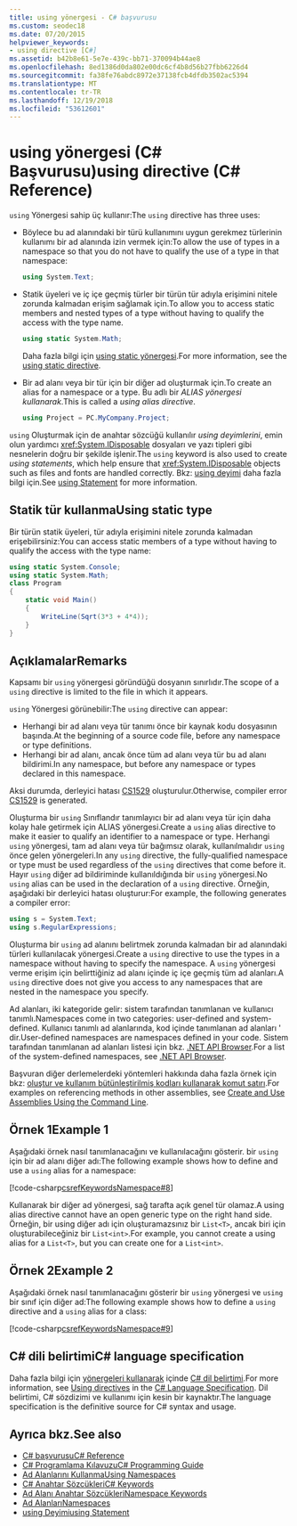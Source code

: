 ```yaml
---
title: using yönergesi - C# başvurusu
ms.custom: seodec18
ms.date: 07/20/2015
helpviewer_keywords:
- using directive [C#]
ms.assetid: b42b8e61-5e7e-439c-bb71-370094b44ae8
ms.openlocfilehash: 8ed1386d0da802e00dc6cf4b8d56b27fbb6226d4
ms.sourcegitcommit: fa38fe76abdc8972e37138fcb4dfdb3502ac5394
ms.translationtype: MT
ms.contentlocale: tr-TR
ms.lasthandoff: 12/19/2018
ms.locfileid: "53612601"
---
```

# <a name="using-directive-c-reference"></a><span data-ttu-id="cc40c-102">using yönergesi (C# Başvurusu)</span><span class="sxs-lookup"><span data-stu-id="cc40c-102">using directive (C# Reference)</span></span>

<span data-ttu-id="cc40c-103">`using` Yönergesi sahip üç kullanır:</span><span class="sxs-lookup"><span data-stu-id="cc40c-103">The `using` directive has three uses:</span></span>

- <span data-ttu-id="cc40c-104">Böylece bu ad alanındaki bir türü kullanımını uygun gerekmez türlerinin kullanımı bir ad alanında izin vermek için:</span><span class="sxs-lookup"><span data-stu-id="cc40c-104">To allow the use of types in a namespace so that you do not have to qualify the use of a type in that namespace:</span></span>

    ```csharp
    using System.Text;
    ```

- <span data-ttu-id="cc40c-105">Statik üyeleri ve iç içe geçmiş türler bir türün tür adıyla erişimini nitele zorunda kalmadan erişim sağlamak için.</span><span class="sxs-lookup"><span data-stu-id="cc40c-105">To allow you to access static members and nested types of a type without having to qualify the access with the type name.</span></span>

    ```csharp
    using static System.Math;
    ```

    <span data-ttu-id="cc40c-106">Daha fazla bilgi için [using static yönergesi](using-static.md).</span><span class="sxs-lookup"><span data-stu-id="cc40c-106">For more information, see the [using static directive](using-static.md).</span></span>

- <span data-ttu-id="cc40c-107">Bir ad alanı veya bir tür için bir diğer ad oluşturmak için.</span><span class="sxs-lookup"><span data-stu-id="cc40c-107">To create an alias for a namespace or a type.</span></span> <span data-ttu-id="cc40c-108">Bu adlı bir *ALIAS yönergesi kullanarak*.</span><span class="sxs-lookup"><span data-stu-id="cc40c-108">This is called a *using alias directive*.</span></span>

    ```csharp
    using Project = PC.MyCompany.Project;
    ```

<span data-ttu-id="cc40c-109">`using` Oluşturmak için de anahtar sözcüğü kullanılır *using deyimlerini*, emin olun yardımcı <xref:System.IDisposable> dosyaları ve yazı tipleri gibi nesnelerin doğru bir şekilde işlenir.</span><span class="sxs-lookup"><span data-stu-id="cc40c-109">The `using` keyword is also used to create *using statements*, which help ensure that <xref:System.IDisposable> objects such as files and fonts are handled correctly.</span></span> <span data-ttu-id="cc40c-110">Bkz: [using deyimi](using-statement.md) daha fazla bilgi için.</span><span class="sxs-lookup"><span data-stu-id="cc40c-110">See [using Statement](using-statement.md) for more information.</span></span>

## <a name="using-static-type"></a><span data-ttu-id="cc40c-111">Statik tür kullanma</span><span class="sxs-lookup"><span data-stu-id="cc40c-111">Using static type</span></span>

<span data-ttu-id="cc40c-112">Bir türün statik üyeleri, tür adıyla erişimini nitele zorunda kalmadan erişebilirsiniz:</span><span class="sxs-lookup"><span data-stu-id="cc40c-112">You can access static members of a type without having to qualify the access with the type name:</span></span>

```csharp
using static System.Console;
using static System.Math;
class Program
{
    static void Main()
    {
        WriteLine(Sqrt(3*3 + 4*4));
    }
}
```

## <a name="remarks"></a><span data-ttu-id="cc40c-113">Açıklamalar</span><span class="sxs-lookup"><span data-stu-id="cc40c-113">Remarks</span></span>

<span data-ttu-id="cc40c-114">Kapsamı bir `using` yönergesi göründüğü dosyanın sınırlıdır.</span><span class="sxs-lookup"><span data-stu-id="cc40c-114">The scope of a `using` directive is limited to the file in which it appears.</span></span>

<span data-ttu-id="cc40c-115">`using` Yönergesi görünebilir:</span><span class="sxs-lookup"><span data-stu-id="cc40c-115">The `using` directive can appear:</span></span>

- <span data-ttu-id="cc40c-116">Herhangi bir ad alanı veya tür tanımı önce bir kaynak kodu dosyasının başında.</span><span class="sxs-lookup"><span data-stu-id="cc40c-116">At the beginning of a source code file, before any namespace or type definitions.</span></span>
- <span data-ttu-id="cc40c-117">Herhangi bir ad alanı, ancak önce tüm ad alanı veya tür bu ad alanı bildirimi.</span><span class="sxs-lookup"><span data-stu-id="cc40c-117">In any namespace, but before any namespace or types declared in this namespace.</span></span>

<span data-ttu-id="cc40c-118">Aksi durumda, derleyici hatası [CS1529](../../misc/cs1529.md) oluşturulur.</span><span class="sxs-lookup"><span data-stu-id="cc40c-118">Otherwise, compiler error [CS1529](../../misc/cs1529.md) is generated.</span></span>

<span data-ttu-id="cc40c-119">Oluşturma bir `using` Sınıflandır tanımlayıcı bir ad alanı veya tür için daha kolay hale getirmek için ALIAS yönergesi.</span><span class="sxs-lookup"><span data-stu-id="cc40c-119">Create a `using` alias directive to make it easier to qualify an identifier to a namespace or type.</span></span> <span data-ttu-id="cc40c-120">Herhangi `using` yönergesi, tam ad alanı veya tür bağımsız olarak, kullanılmalıdır `using` önce gelen yönergeleri.</span><span class="sxs-lookup"><span data-stu-id="cc40c-120">In any `using` directive, the fully-qualified namespace or type must be used regardless of the `using` directives that come before it.</span></span> <span data-ttu-id="cc40c-121">Hayır `using` diğer ad bildiriminde kullanıldığında bir `using` yönergesi.</span><span class="sxs-lookup"><span data-stu-id="cc40c-121">No `using` alias can be used in the declaration of a `using` directive.</span></span> <span data-ttu-id="cc40c-122">Örneğin, aşağıdaki bir derleyici hatası oluşturur:</span><span class="sxs-lookup"><span data-stu-id="cc40c-122">For example, the following generates a compiler error:</span></span>

```csharp
using s = System.Text;
using s.RegularExpressions;
```

<span data-ttu-id="cc40c-123">Oluşturma bir `using` ad alanını belirtmek zorunda kalmadan bir ad alanındaki türleri kullanılacak yönergesi.</span><span class="sxs-lookup"><span data-stu-id="cc40c-123">Create a `using` directive to use the types in a namespace without having to specify the namespace.</span></span> <span data-ttu-id="cc40c-124">A `using` yönergesi verme erişim için belirttiğiniz ad alanı içinde iç içe geçmiş tüm ad alanları.</span><span class="sxs-lookup"><span data-stu-id="cc40c-124">A `using` directive does not give you access to any namespaces that are nested in the namespace you specify.</span></span>

<span data-ttu-id="cc40c-125">Ad alanları, iki kategoride gelir: sistem tarafından tanımlanan ve kullanıcı tanımlı.</span><span class="sxs-lookup"><span data-stu-id="cc40c-125">Namespaces come in two categories: user-defined and system-defined.</span></span> <span data-ttu-id="cc40c-126">Kullanıcı tanımlı ad alanlarında, kod içinde tanımlanan ad alanları ' dir.</span><span class="sxs-lookup"><span data-stu-id="cc40c-126">User-defined namespaces are namespaces defined in your code.</span></span> <span data-ttu-id="cc40c-127">Sistem tarafından tanımlanan ad alanları listesi için bkz. [.NET API Browser](https://docs.microsoft.com/dotnet/api/).</span><span class="sxs-lookup"><span data-stu-id="cc40c-127">For a list of the system-defined namespaces, see [.NET API Browser](https://docs.microsoft.com/dotnet/api/).</span></span>

<span data-ttu-id="cc40c-128">Başvuran diğer derlemelerdeki yöntemleri hakkında daha fazla örnek için bkz: [oluştur ve kullanım bütünleştirilmiş kodları kullanarak komut satırı](../../programming-guide/concepts/assemblies-gac/how-to-create-and-use-assemblies-using-the-command-line.md).</span><span class="sxs-lookup"><span data-stu-id="cc40c-128">For examples on referencing methods in other assemblies, see [Create and Use Assemblies Using the Command Line](../../programming-guide/concepts/assemblies-gac/how-to-create-and-use-assemblies-using-the-command-line.md).</span></span>

## <a name="example-1"></a><span data-ttu-id="cc40c-129">Örnek 1</span><span class="sxs-lookup"><span data-stu-id="cc40c-129">Example 1</span></span>

<span data-ttu-id="cc40c-130">Aşağıdaki örnek nasıl tanımlanacağını ve kullanılacağını gösterir. bir `using` için bir ad alanı diğer adı:</span><span class="sxs-lookup"><span data-stu-id="cc40c-130">The following example shows how to define and use a `using` alias for a namespace:</span></span>

[!code-csharp[csrefKeywordsNamespace#8](~/samples/snippets/csharp/VS_Snippets_VBCSharp/csrefKeywordsNamespace/CS/csrefKeywordsNamespace2.cs#8)]

<span data-ttu-id="cc40c-131">Kullanarak bir diğer ad yönergesi, sağ tarafta açık genel tür olamaz.</span><span class="sxs-lookup"><span data-stu-id="cc40c-131">A using alias directive cannot have an open generic type on the right hand side.</span></span> <span data-ttu-id="cc40c-132">Örneğin, bir using diğer adı için oluşturamazsınız bir `List<T>`, ancak biri için oluşturabileceğiniz bir `List<int>`.</span><span class="sxs-lookup"><span data-stu-id="cc40c-132">For example, you cannot create a using alias for a `List<T>`, but you can create one for a `List<int>`.</span></span>

## <a name="example-2"></a><span data-ttu-id="cc40c-133">Örnek 2</span><span class="sxs-lookup"><span data-stu-id="cc40c-133">Example 2</span></span>

<span data-ttu-id="cc40c-134">Aşağıdaki örnek nasıl tanımlanacağını gösterir bir `using` yönergesi ve `using` bir sınıf için diğer ad:</span><span class="sxs-lookup"><span data-stu-id="cc40c-134">The following example shows how to define a `using` directive and a `using` alias for a class:</span></span>

[!code-csharp[csrefKeywordsNamespace#9](~/samples/snippets/csharp/VS_Snippets_VBCSharp/csrefKeywordsNamespace/CS/csrefKeywordsNamespace2.cs#9)]

## <a name="c-language-specification"></a><span data-ttu-id="cc40c-135">C# dili belirtimi</span><span class="sxs-lookup"><span data-stu-id="cc40c-135">C# language specification</span></span>

<span data-ttu-id="cc40c-136">Daha fazla bilgi için [yönergeleri kullanarak](~/_csharplang/spec/namespaces.md#using-directives) içinde [ C# dil belirtimi](../language-specification/index.md).</span><span class="sxs-lookup"><span data-stu-id="cc40c-136">For more information, see [Using directives](~/_csharplang/spec/namespaces.md#using-directives) in the [C# Language Specification](../language-specification/index.md).</span></span> <span data-ttu-id="cc40c-137">Dil belirtimi, C# sözdizimi ve kullanımı için kesin bir kaynaktır.</span><span class="sxs-lookup"><span data-stu-id="cc40c-137">The language specification is the definitive source for C# syntax and usage.</span></span>

## <a name="see-also"></a><span data-ttu-id="cc40c-138">Ayrıca bkz.</span><span class="sxs-lookup"><span data-stu-id="cc40c-138">See also</span></span>

- [<span data-ttu-id="cc40c-139">C# başvurusu</span><span class="sxs-lookup"><span data-stu-id="cc40c-139">C# Reference</span></span>](../index.md)
- [<span data-ttu-id="cc40c-140">C# Programlama Kılavuzu</span><span class="sxs-lookup"><span data-stu-id="cc40c-140">C# Programming Guide</span></span>](../../programming-guide/index.md)
- [<span data-ttu-id="cc40c-141">Ad Alanlarını Kullanma</span><span class="sxs-lookup"><span data-stu-id="cc40c-141">Using Namespaces</span></span>](../../programming-guide/namespaces/using-namespaces.md)
- [<span data-ttu-id="cc40c-142">C# Anahtar Sözcükleri</span><span class="sxs-lookup"><span data-stu-id="cc40c-142">C# Keywords</span></span>](index.md)
- [<span data-ttu-id="cc40c-143">Ad Alanı Anahtar Sözcükleri</span><span class="sxs-lookup"><span data-stu-id="cc40c-143">Namespace Keywords</span></span>](namespace-keywords.md)
- [<span data-ttu-id="cc40c-144">Ad Alanları</span><span class="sxs-lookup"><span data-stu-id="cc40c-144">Namespaces</span></span>](../../programming-guide/namespaces/index.md)
- [<span data-ttu-id="cc40c-145">using Deyimi</span><span class="sxs-lookup"><span data-stu-id="cc40c-145">using Statement</span></span>](using-statement.md)
